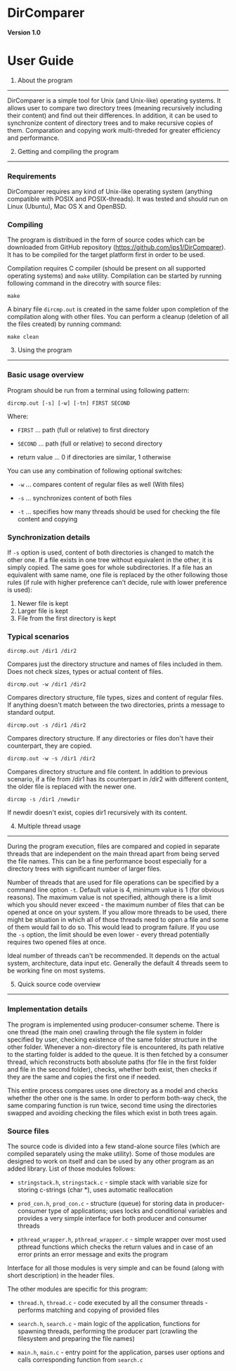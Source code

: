 DirComparer
===========

**Version 1.0**


User Guide
==========


1. About the program
--------------------


DirComparer is a simple tool for Unix (and Unix-like) operating systems. It allows user to compare two directory trees (meaning recursively including their content) and find out their differences. In addition, it can be used to synchronize content of directory trees and to make recursive copies of them. Comparation and copying work multi-threded for greater efficiency and performance.


2. Getting and compiling the program
------------------------------------

### Requirements ###

DirComparer requires any kind of Unix-like operating system (anything compatible with POSIX and POSIX-threads). It was tested and should run on Linux (Ubuntu), Mac OS X and OpenBSD.

### Compiling ###

The program is distribued in the form of source codes which can be downloaded from GitHub repository (<https://github.com/ips1/DirComparer>). It has to be compiled for the target platform first in order to be used.

Compilation requires C compiler (should be present on all supported operating systems) and `make` utility. Compilation can be started by running following command in the direcotry with source files:

    make

A binary file `dircmp.out` is created in the same folder upon completion of the compilation along with other files. You can perform a cleanup (deletion of all the files created) by running command:

    make clean


3. Using the program
----------------------


### Basic usage overview ###

Program should be run from a terminal using following pattern:

    dircmp.out [-s] [-w] [-tn] FIRST SECOND
	
Where:

 * `FIRST` ... path (full or relative) to first directory

 * `SECOND` ... path (full or relative) to second directory

 * return value ... 0 if directories are similar, 1 otherwise 

You can use any combination of following optional switches:

 * `-w` ... compares content of regular files as well (With files)

 * `-s` ... synchronizes content of both files
 
 * `-t` ... specifies how many threads should be used for checking the file content and copying
 
### Synchronization details ###

If `-s` option is used, content of both directories is changed to match the other one. If a file exists in one tree without equivalent in the other, it is simply copied. The same goes for whole subdirectories. If a file has an equivalent with same name, one file is replaced by the other following those rules (if rule with higher preference can't decide, rule with lower preference is used):

 1. Newer file is kept
 2. Larger file is kept
 3. File from the first directory is kept

### Typical scenarios ###


    dircmp.out /dir1 /dir2

Compares just the directory structure and names of files included in them. Does not check sizes, types or actual content of files.

    dircmp.out -w /dir1 /dir2

Compares directory structure, file types, sizes and content of regular files. If anything doesn't match between the two directories, prints a message to standard output.

    dircmp.out -s /dir1 /dir2

Compares directory structure. If any directories or files don't have their counterpart, they are copied.

    dircmp.out -w -s /dir1 /dir2

Compares directory structure and file content. In addition to previous scenario, if a file from /dir1 has its counterpart in /dir2 with different content, the older file is replaced with the newer one.

    dircmp -s /dir1 /newdir

If newdir doesn't exist, copies dir1 recursively with its content.


4. Multiple thread usage
------------------------

During the program execution, files are compared and copied in separate threads that are independent on the main thread apart from being served the file names. This can be a fine performance boost especially for a directory trees with significant number of larger files.

Number of threads that are used for file operations can be specified by a command line option `-t`. Default value is 4, minimum value is 1 (for obvious reasons). The maximum value is not specified, although there is a limit which you should never exceed - the maximum number of files that can be opened at once on your system. If you allow more threads to be used, there might be situation in which all of those threads need to open a file and some of them would fail to do so. This would lead to program failure. If you use the `-s` option, the limit should be even lower - every thread potentially requires two opened files at once.

Ideal number of threads can't be recommended. It depends on the actual system, architecture, data input etc. Generally the default 4 threads seem to be working fine on most systems.


5. Quick source code overview
-----------------------------

### Implementation details ###

The program is implemented using producer-consumer scheme. There is one thread (the main one) crawling through the file system in folder specified by user, checking existence of the same folder structure in the other folder. Whenever a non-directory file is encountered, its path relative to the starting folder is added to the queue. It is then fetched by a consumer thread, which reconstructs both absolute paths (for file in the first folder and file in the second folder), checks, whether both exist, then checks if they are the same and copies the first one if needed. 

This entire process compares uses one directory as a model and checks whether the other one is the same. In order to perform both-way check, the same comparing function is run twice, second time using the directories swapped and avoiding checking the files which exist in both trees again.

### Source files ###

The source code is divided into a few stand-alone source files (which are compiled separately using the make utility). Some of those modules are designed to work on itself and can be used by any other program as an added library. List of those modules follows:

 * `stringstack.h`, `stringstack.c` - simple stack with variable size for storing c-strings (char *), uses automatic reallocation
 
 * `prod_con.h`, `prod_con.c` - structure (queue) for storing data in producer-consumer type of applications; uses locks and conditional variables and provides a very simple interface for both producer and consumer threads
 
 * `pthread_wrapper.h`, `pthread_wrapper.c` - simple wrapper over most used pthread functions which checks the return values and in case of an error prints an error message and exits the program
 
Interface for all those modules is very simple and can be found (along with short description) in the header files.

The other modules are specific for this program:

 * `thread.h`, `thread.c` - code executed by all the consumer threads - performs matching and copying of provided files

 * `search.h`, `search.c` - main logic of the application, functions for spawning threads, performing the producer part (crawling the filesystem and preparing the file names)
 
 * `main.h`, `main.c` - entry point for the application, parses user options and calls corresponding function from `search.c`